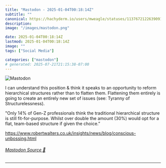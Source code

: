 ```yaml
---
title: "Mastodon - 2025-01-04T00:18:14Z"
subtitle: ""
canonical: https://hachyderm.io/users/mweagle/statuses/113767212263909167
description:
image: "/images/mastodon.png"

date: 2025-01-04T00:18:14Z
lastmod: 2025-01-04T00:18:14Z
image: ""
tags: ["Social Media"]

categories: ["mastodon"]
# generated: 2025-07-21T21:15:38-07:00
---
```

![Mastodon](/images/mastodon.png)

<p>I can understand this position &amp; think it speaks to an opportunity to reform hierarchical structures rather than to flatten them. Flattening them entirely is going to create an entirely new set of issues (see: Tyranny of Structurelessness). </p><p>&quot;Only 14% of Gen-Z professionals think the traditional hierarchical structure is still fit-for-purpose. Whilst over double the amount (30%) would opt for a flat, team-based structure if given the choice.”</p><p><a href="https://www.robertwalters.co.uk/insights/news/blog/conscious-unbossing.html" target="_blank" rel="nofollow noopener noreferrer" translate="no"><span class="invisible">https://www.</span><span class="ellipsis">robertwalters.co.uk/insights/n</span><span class="invisible">ews/blog/conscious-unbossing.html</span></a></p>


###### [Mastodon Source 🐘](https://hachyderm.io/@mweagle/113767212263909167)

___
